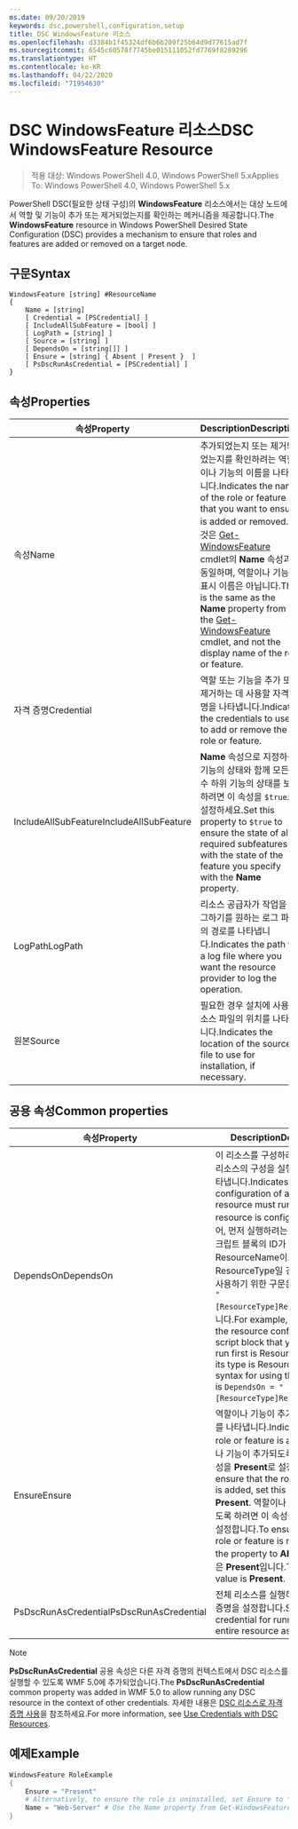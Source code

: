 ```yaml
---
ms.date: 09/20/2019
keywords: dsc,powershell,configuration,setup
title: DSC WindowsFeature 리소스
ms.openlocfilehash: d3384b1f45324df6b6b209f25b64d9d77615ad7f
ms.sourcegitcommit: 6545c60578f7745be015111052fd7769f8289296
ms.translationtype: HT
ms.contentlocale: ko-KR
ms.lasthandoff: 04/22/2020
ms.locfileid: "71954630"
---
```

# <a name="dsc-windowsfeature-resource"></a><span data-ttu-id="b731f-103">DSC WindowsFeature 리소스</span><span class="sxs-lookup"><span data-stu-id="b731f-103">DSC WindowsFeature Resource</span></span>

> <span data-ttu-id="b731f-104">적용 대상: Windows PowerShell 4.0, Windows PowerShell 5.x</span><span class="sxs-lookup"><span data-stu-id="b731f-104">Applies To: Windows PowerShell 4.0, Windows PowerShell 5.x</span></span>

<span data-ttu-id="b731f-105">PowerShell DSC(필요한 상태 구성)의 **WindowsFeature** 리소스에서는 대상 노드에서 역할 및 기능이 추가 또는 제거되었는지를 확인하는 메커니즘을 제공합니다.</span><span class="sxs-lookup"><span data-stu-id="b731f-105">The **WindowsFeature** resource in Windows PowerShell Desired State Configuration (DSC) provides a mechanism to ensure that roles and features are added or removed on a target node.</span></span>

## <a name="syntax"></a><span data-ttu-id="b731f-106">구문</span><span class="sxs-lookup"><span data-stu-id="b731f-106">Syntax</span></span>

```Syntax
WindowsFeature [string] #ResourceName
{
    Name = [string]
    [ Credential = [PSCredential] ]
    [ IncludeAllSubFeature = [bool] ]
    [ LogPath = [string] ]
    [ Source = [string] ]
    [ DependsOn = [string[]] ]
    [ Ensure = [string] { Absent | Present }  ]
    [ PsDscRunAsCredential = [PSCredential] ]
}
```

## <a name="properties"></a><span data-ttu-id="b731f-107">속성</span><span class="sxs-lookup"><span data-stu-id="b731f-107">Properties</span></span>

|<span data-ttu-id="b731f-108">속성</span><span class="sxs-lookup"><span data-stu-id="b731f-108">Property</span></span> |<span data-ttu-id="b731f-109">Description</span><span class="sxs-lookup"><span data-stu-id="b731f-109">Description</span></span> |
|---|---|
|<span data-ttu-id="b731f-110">속성</span><span class="sxs-lookup"><span data-stu-id="b731f-110">Name</span></span> |<span data-ttu-id="b731f-111">추가되었는지 또는 제거되었는지를 확인하려는 역할이나 기능의 이름을 나타냅니다.</span><span class="sxs-lookup"><span data-stu-id="b731f-111">Indicates the name of the role or feature that you want to ensure is added or removed.</span></span> <span data-ttu-id="b731f-112">이것은 [Get-WindowsFeature](/powershell/module/servermanager/Get-WindowsFeature) cmdlet의 **Name** 속성과 동일하며, 역할이나 기능의 표시 이름은 아닙니다.</span><span class="sxs-lookup"><span data-stu-id="b731f-112">This is the same as the **Name** property from the [Get-WindowsFeature](/powershell/module/servermanager/Get-WindowsFeature) cmdlet, and not the display name of the role or feature.</span></span> |
|<span data-ttu-id="b731f-113">자격 증명</span><span class="sxs-lookup"><span data-stu-id="b731f-113">Credential</span></span> |<span data-ttu-id="b731f-114">역할 또는 기능을 추가 또는 제거하는 데 사용할 자격 증명을 나타냅니다.</span><span class="sxs-lookup"><span data-stu-id="b731f-114">Indicates the credentials to use to add or remove the role or feature.</span></span> |
|<span data-ttu-id="b731f-115">IncludeAllSubFeature</span><span class="sxs-lookup"><span data-stu-id="b731f-115">IncludeAllSubFeature</span></span> |<span data-ttu-id="b731f-116">**Name** 속성으로 지정하는 기능의 상태와 함께 모든 필수 하위 기능의 상태를 보증하려면 이 속성을 `$true`로 설정하세요.</span><span class="sxs-lookup"><span data-stu-id="b731f-116">Set this property to `$true` to ensure the state of all required subfeatures with the state of the feature you specify with the **Name** property.</span></span> |
|<span data-ttu-id="b731f-117">LogPath</span><span class="sxs-lookup"><span data-stu-id="b731f-117">LogPath</span></span> |<span data-ttu-id="b731f-118">리소스 공급자가 작업을 로그하기를 원하는 로그 파일의 경로를 나타냅니다.</span><span class="sxs-lookup"><span data-stu-id="b731f-118">Indicates the path to a log file where you want the resource provider to log the operation.</span></span> |
|<span data-ttu-id="b731f-119">원본</span><span class="sxs-lookup"><span data-stu-id="b731f-119">Source</span></span> |<span data-ttu-id="b731f-120">필요한 경우 설치에 사용할 소스 파일의 위치를 나타냅니다.</span><span class="sxs-lookup"><span data-stu-id="b731f-120">Indicates the location of the source file to use for installation, if necessary.</span></span> |

## <a name="common-properties"></a><span data-ttu-id="b731f-121">공용 속성</span><span class="sxs-lookup"><span data-stu-id="b731f-121">Common properties</span></span>

|<span data-ttu-id="b731f-122">속성</span><span class="sxs-lookup"><span data-stu-id="b731f-122">Property</span></span> |<span data-ttu-id="b731f-123">Description</span><span class="sxs-lookup"><span data-stu-id="b731f-123">Description</span></span> |
|---|---|
|<span data-ttu-id="b731f-124">DependsOn</span><span class="sxs-lookup"><span data-stu-id="b731f-124">DependsOn</span></span> |<span data-ttu-id="b731f-125">이 리소스를 구성하려면 먼저 다른 리소스의 구성을 실행해야 함을 나타냅니다.</span><span class="sxs-lookup"><span data-stu-id="b731f-125">Indicates that the configuration of another resource must run before this resource is configured.</span></span> <span data-ttu-id="b731f-126">예를 들어, 먼저 실행하려는 리소스 구성 스크립트 블록의 ID가 ResourceName이고 해당 형식이 ResourceType일 경우, 이 속성을 사용하기 위한 구문은 `DependsOn = "[ResourceType]ResourceName"`입니다.</span><span class="sxs-lookup"><span data-stu-id="b731f-126">For example, if the ID of the resource configuration script block that you want to run first is ResourceName and its type is ResourceType, the syntax for using this property is `DependsOn = "[ResourceType]ResourceName"`.</span></span> |
|<span data-ttu-id="b731f-127">Ensure</span><span class="sxs-lookup"><span data-stu-id="b731f-127">Ensure</span></span> |<span data-ttu-id="b731f-128">역할이나 기능이 추가되었는지 여부를 나타냅니다.</span><span class="sxs-lookup"><span data-stu-id="b731f-128">Indicates if the role or feature is added.</span></span> <span data-ttu-id="b731f-129">역할이나 기능이 추가되도록 하려면 이 속성을 **Present**로 설정합니다.</span><span class="sxs-lookup"><span data-stu-id="b731f-129">To ensure that the role or feature is added, set this property to **Present**.</span></span> <span data-ttu-id="b731f-130">역할이나 기능이 제거되도록 하려면 이 속성을 **Absent**로 설정합니다.</span><span class="sxs-lookup"><span data-stu-id="b731f-130">To ensure that the role or feature is removed, set the property to **Absent**.</span></span> <span data-ttu-id="b731f-131">기본값은 **Present**입니다.</span><span class="sxs-lookup"><span data-stu-id="b731f-131">The default value is **Present**.</span></span> |
|<span data-ttu-id="b731f-132">PsDscRunAsCredential</span><span class="sxs-lookup"><span data-stu-id="b731f-132">PsDscRunAsCredential</span></span> |<span data-ttu-id="b731f-133">전체 리소스를 실행하기 위한 자격 증명을 설정합니다.</span><span class="sxs-lookup"><span data-stu-id="b731f-133">Sets the credential for running the entire resource as.</span></span> |

> [!NOTE]
> <span data-ttu-id="b731f-134">**PsDscRunAsCredential** 공용 속성은 다른 자격 증명의 컨텍스트에서 DSC 리소스를 실행할 수 있도록 WMF 5.0에 추가되었습니다.</span><span class="sxs-lookup"><span data-stu-id="b731f-134">The **PsDscRunAsCredential** common property was added in WMF 5.0 to allow running any DSC resource in the context of other credentials.</span></span> <span data-ttu-id="b731f-135">자세한 내용은 [ DSC 리소스로 자격 증명 사용](../../../configurations/runasuser.md)을 참조하세요.</span><span class="sxs-lookup"><span data-stu-id="b731f-135">For more information, see [Use Credentials with DSC Resources](../../../configurations/runasuser.md).</span></span>

## <a name="example"></a><span data-ttu-id="b731f-136">예제</span><span class="sxs-lookup"><span data-stu-id="b731f-136">Example</span></span>

```powershell
WindowsFeature RoleExample
{
    Ensure = "Present"
    # Alternatively, to ensure the role is uninstalled, set Ensure to "Absent"
    Name = "Web-Server" # Use the Name property from Get-WindowsFeature
}
```